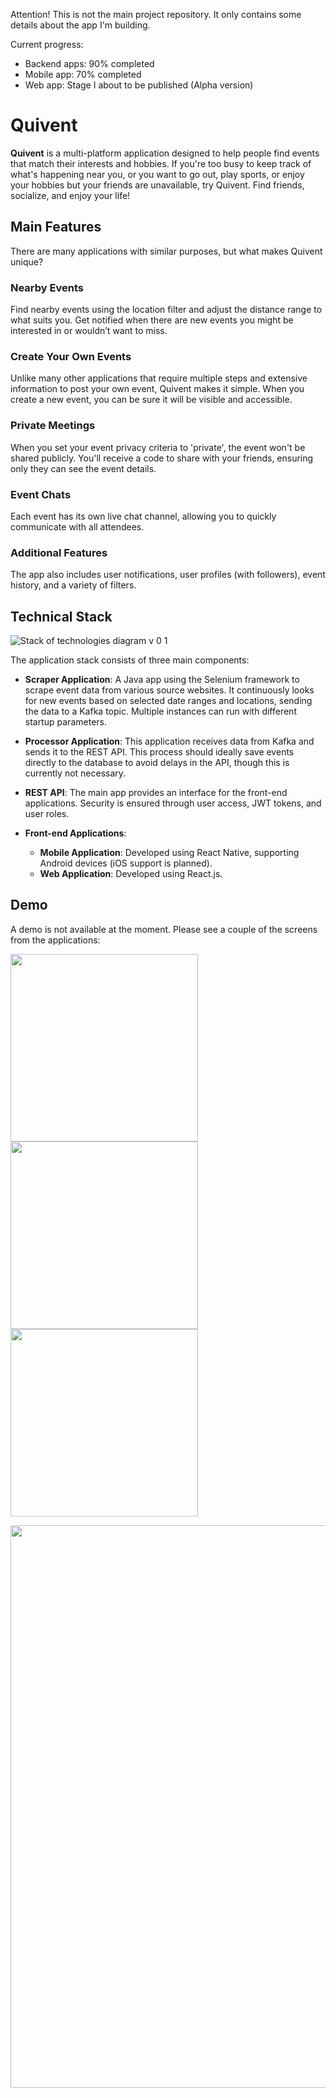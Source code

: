 Attention! This is not the main project repository. It only contains some details about the app I'm  building.

Current progress: 
- Backend apps: 90% completed
- Mobile app: 70% completed
- Web app: Stage I about to be published (Alpha version)


# Quivent

**Quivent** is a multi-platform application designed to help people find events that match their interests and hobbies. If you're too busy to keep track of what's happening near you, or you want to go out, play sports, or enjoy your hobbies but your friends are unavailable, try Quivent. Find friends, socialize, and enjoy your life!

## Main Features

There are many applications with similar purposes, but what makes Quivent unique?

### Nearby Events

Find nearby events using the location filter and adjust the distance range to what suits you. Get notified when there are new events you might be interested in or wouldn’t want to miss.

### Create Your Own Events

Unlike many other applications that require multiple steps and extensive information to post your own event, Quivent makes it simple. When you create a new event, you can be sure it will be visible and accessible.

### Private Meetings

When you set your event privacy criteria to 'private', the event won't be shared publicly. You'll receive a code to share with your friends, ensuring only they can see the event details.

### Event Chats

Each event has its own live chat channel, allowing you to quickly communicate with all attendees.

### Additional Features

The app also includes user notifications, user profiles (with followers), event history, and a variety of filters.

## Technical Stack

![Stack of technologies diagram v 0 1](https://github.com/PiotrIzw/Quivent/assets/58219259/3bd774bb-3f4c-49a5-8277-a97dcba0af97)

The application stack consists of three main components:

- **Scraper Application**: A Java app using the Selenium framework to scrape event data from various source websites. It continuously looks for new events based on selected date ranges and locations, sending the data to a Kafka topic. Multiple instances can run with different startup parameters.

- **Processor Application**: This application receives data from Kafka and sends it to the REST API. This process should ideally save events directly to the database to avoid delays in the API, though this is currently not necessary.

- **REST API**: The main app provides an interface for the front-end applications. Security is ensured through user access, JWT tokens, and user roles.

- **Front-end Applications**:
  - **Mobile Application**: Developed using React Native, supporting Android devices (iOS support is planned).
  - **Web Application**: Developed using React.js.

## Demo
A demo is not available at the moment. Please see a couple of the screens from the applications:
<p float="left">
  <img src="https://github.com/PiotrIzw/Quivent/assets/58219259/7cbc31bd-479c-4943-8a5b-9699a7767a15)" width="300" />
  <img src="https://github.com/PiotrIzw/Quivent/assets/58219259/dda169c1-7a79-4f84-a096-39d4666d7fe4" width="300" /> 
  <img src="https://github.com/PiotrIzw/Quivent/assets/58219259/e6ea96ae-a0d1-41e6-bf1c-628223c4639a" width="300" />
</p>

<p float="left">
  <img src="https://github.com/PiotrIzw/Quivent/assets/58219259/8b658092-659f-4a6d-807e-11a283356971" width="900" />
</p>

